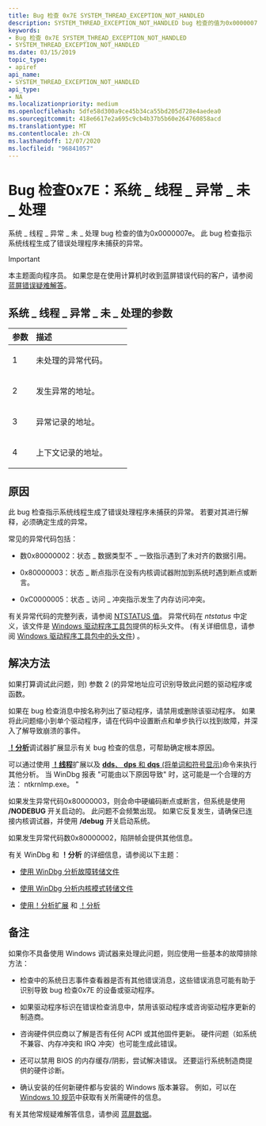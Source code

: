 ```yaml
---
title: Bug 检查 0x7E SYSTEM_THREAD_EXCEPTION_NOT_HANDLED
description: SYSTEM_THREAD_EXCEPTION_NOT_HANDLED bug 检查的值为0x0000007E。 此 bug 检查指示系统线程生成了错误处理程序未捕获的异常。
keywords:
- Bug 检查 0x7E SYSTEM_THREAD_EXCEPTION_NOT_HANDLED
- SYSTEM_THREAD_EXCEPTION_NOT_HANDLED
ms.date: 03/15/2019
topic_type:
- apiref
api_name:
- SYSTEM_THREAD_EXCEPTION_NOT_HANDLED
api_type:
- NA
ms.localizationpriority: medium
ms.openlocfilehash: 5dfe58d300a9ce45b34ca55bd205d728e4aedea0
ms.sourcegitcommit: 418e6617e2a695c9cb4b37b5b60e264760858acd
ms.translationtype: MT
ms.contentlocale: zh-CN
ms.lasthandoff: 12/07/2020
ms.locfileid: "96841057"
---
```

# <a name="bug-check-0x7e-system_thread_exception_not_handled"></a>Bug 检查0x7E：系统 \_ 线程 \_ 异常 \_ 未 \_ 处理


系统 \_ 线程 \_ 异常 \_ 未 \_ 处理 bug 检查的值为0x0000007e。 此 bug 检查指示系统线程生成了错误处理程序未捕获的异常。

> [!IMPORTANT]
> 本主题面向程序员。 如果您是在使用计算机时收到蓝屏错误代码的客户，请参阅[蓝屏错误疑难解答](https://www.windows.com/stopcode)。


## <a name="system_thread_exception_not_handled-parameters"></a>系统 \_ 线程 \_ 异常 \_ 未 \_ 处理的参数

<table>
<colgroup>
<col width="20%" />
<col width="80%" />
</colgroup>
<thead>
<tr class="header">
<th align="left">参数</th>
<th align="left">描述</th>
</tr>
</thead>
<tbody>
<tr class="odd">
<td align="left"><p>1</p></td>
<td align="left"><p>未处理的异常代码。</p></td>
</tr>
<tr class="even">
<td align="left"><p>2</p></td>
<td align="left"><p>发生异常的地址。</p></td>
</tr>
<tr class="odd">
<td align="left"><p>3</p></td>
<td align="left"><p>异常记录的地址。</p></td>
</tr>
<tr class="even">
<td align="left"><p>4</p></td>
<td align="left"><p>上下文记录的地址。</p></td>
</tr>
</tbody>
</table>

<a name="cause"></a>原因
-----

此 bug 检查指示系统线程生成了错误处理程序未捕获的异常。 若要对其进行解释，必须确定生成的异常。

常见的异常代码包括：

- 数0x80000002：状态 \_ 数据类型不 \_ 一致指示遇到了未对齐的数据引用。

- 0x80000003：状态 \_ 断点指示在没有内核调试器附加到系统时遇到断点或断言。

- 0xC0000005：状态 \_ 访问 \_ 冲突指示发生了内存访问冲突。

有关异常代码的完整列表，请参阅 [NTSTATUS 值](/openspecs/windows_protocols/ms-erref/596a1078-e883-4972-9bbc-49e60bebca55)。 异常代码在 *ntstatus* 中定义，该文件是 [Windows 驱动程序工具包](../index.yml)提供的标头文件。  (有关详细信息，请参阅 [Windows 驱动程序工具包中的头文件](../gettingstarted/header-files-in-the-windows-driver-kit.md)) 。 


<a name="resolution"></a>解决方法
----------

如果打算调试此问题，则) 参数 2 (的异常地址应可识别导致此问题的驱动程序或函数。

如果在 bug 检查消息中按名称列出了驱动程序，请禁用或删除该驱动程序。 如果将此问题缩小到单个驱动程序，请在代码中设置断点和单步执行以找到故障，并深入了解导致崩溃的事件。

[**！分析**](-analyze.md)调试器扩展显示有关 bug 检查的信息，可帮助确定根本原因。 

可以通过使用 [**！线程**](-thread.md)扩展以及 [ **dds**、 **dps** 和 **dqs** (将单词和符号显示)](dds--dps--dqs--display-words-and-symbols-.md)命令来执行其他分析。 当 WinDbg 报表 "可能由以下原因导致" 时，这可能是一个合理的方法： ntkrnlmp.exe。 " 

如果发生异常代码0x80000003，则会命中硬编码断点或断言，但系统是使用 **/NODEBUG** 开关启动的。 此问题不会频繁出现。 如果它反复发生，请确保已连接内核调试器，并使用 **/debug** 开关启动系统。

如果发生异常代码数0x80000002，陷阱帧会提供其他信息。

有关 WinDbg 和 **！分析** 的详细信息，请参阅以下主题：

 - [使用 WinDbg 分析故障转储文件](crash-dump-files.md)

 - [使用 WinDbg 分析内核模式转储文件](analyzing-a-kernel-mode-dump-file-with-windbg.md)

 - [使用！分析扩展](using-the--analyze-extension.md) 和 [！分析](-analyze.md)


<a name="remarks"></a>备注
-------

如果你不具备使用 Windows 调试器来处理此问题，则应使用一些基本的故障排除方法：

-   检查中的系统日志事件查看器是否有其他错误消息，这些错误消息可能有助于识别导致 bug 检查0x7E 的设备或驱动程序。

-   如果驱动程序标识在错误检查消息中，禁用该驱动程序或咨询驱动程序更新的制造商。

-   咨询硬件供应商以了解是否有任何 ACPI 或其他固件更新。 硬件问题（如系统不兼容、内存冲突和 IRQ 冲突）也可能生成此错误。

-   还可以禁用 BIOS 的内存缓存/阴影，尝试解决错误。 还要运行系统制造商提供的硬件诊断。

-   确认安装的任何新硬件都与安装的 Windows 版本兼容。 例如，可以在 [Windows 10 规范](https://www.microsoft.com/windows/windows-10-specifications)中获取有关所需硬件的信息。

有关其他常规疑难解答信息，请参阅 [蓝屏数据](blue-screen-data.md)。
